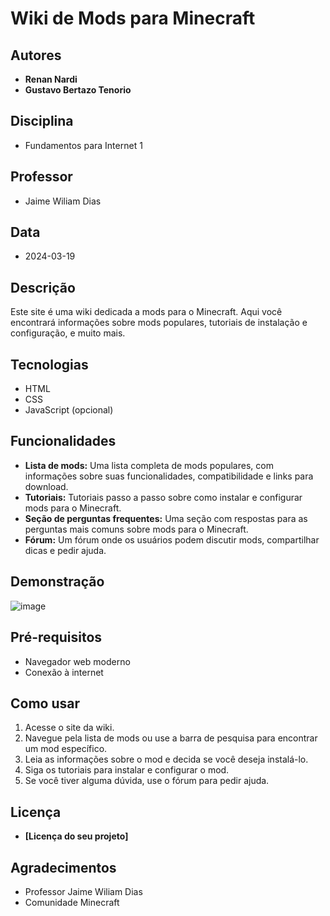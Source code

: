 # Wiki de Mods para Minecraft

## Autores

* **Renan Nardi**
* **Gustavo Bertazo Tenorio**

## Disciplina

* Fundamentos para Internet 1

## Professor

* Jaime Wiliam Dias

## Data

* 2024-03-19

## Descrição

Este site é uma wiki dedicada a mods para o Minecraft. Aqui você encontrará informações sobre mods populares, tutoriais de instalação e configuração, e muito mais.

## Tecnologias

* HTML
* CSS
* JavaScript (opcional)

## Funcionalidades

* **Lista de mods:** Uma lista completa de mods populares, com informações sobre suas funcionalidades, compatibilidade e links para download.
* **Tutoriais:** Tutoriais passo a passo sobre como instalar e configurar mods para o Minecraft.
* **Seção de perguntas frequentes:** Uma seção com respostas para as perguntas mais comuns sobre mods para o Minecraft.
* **Fórum:** Um fórum onde os usuários podem discutir mods, compartilhar dicas e pedir ajuda.

## Demonstração

![image](https://github.com/Renan0eng/trabalho_jaime/assets/79994201/2287bb8f-55e5-4274-85b5-a2cc2b7176f2)

## Pré-requisitos

* Navegador web moderno
* Conexão à internet

## Como usar

1. Acesse o site da wiki.
2. Navegue pela lista de mods ou use a barra de pesquisa para encontrar um mod específico.
3. Leia as informações sobre o mod e decida se você deseja instalá-lo.
4. Siga os tutoriais para instalar e configurar o mod.
5. Se você tiver alguma dúvida, use o fórum para pedir ajuda.

## Licença

* **[Licença do seu projeto]**

## Agradecimentos

* Professor Jaime Wiliam Dias
* Comunidade Minecraft
